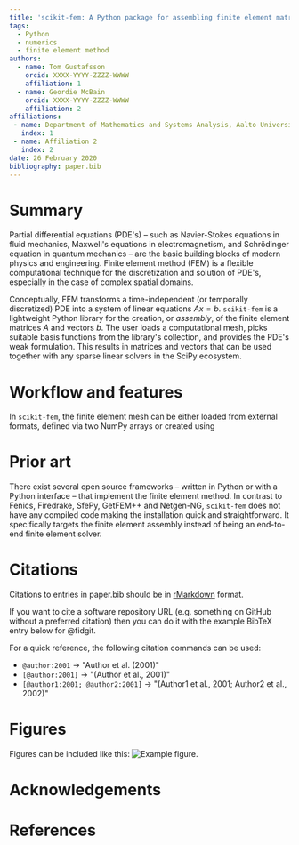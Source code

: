 ```yaml
---
title: 'scikit-fem: A Python package for assembling finite element matrices'
tags:
  - Python
  - numerics
  - finite element method
authors:
  - name: Tom Gustafsson
    orcid: XXXX-YYYY-ZZZZ-WWWW
    affiliation: 1
  - name: Geordie McBain
    orcid: XXXX-YYYY-ZZZZ-WWWW
    affiliation: 2
affiliations:
 - name: Department of Mathematics and Systems Analysis, Aalto University
   index: 1
 - name: Affiliation 2
   index: 2
date: 26 February 2020
bibliography: paper.bib
---
```


# Summary

Partial differential equations (PDE's) – such as Navier-Stokes equations in
fluid mechanics, Maxwell's equations in electromagnetism, and Schrödinger
equation in quantum mechanics – are the basic building blocks of modern physics
and engineering.  Finite element method (FEM) is a flexible computational
technique for the discretization and solution of PDE's, especially in the case
of complex spatial domains.

Conceptually, FEM transforms a time-independent (or temporally discretized) PDE
into a system of linear equations $Ax=b$.  `scikit-fem` is a lightweight Python
library for the creation, or *assembly*, of the finite element matrices $A$ and
vectors $b$.  The user loads a computational mesh, picks suitable basis
functions from the library's collection, and provides the PDE's weak
formulation.  This results in matrices and vectors that can be used together
with any sparse linear solvers in the SciPy ecosystem.

# Workflow and features

In `scikit-fem`, the finite element mesh can be either loaded from external
formats, defined via two NumPy arrays or created using

# Prior art

There exist several open source frameworks – written in Python or with a Python
interface – that implement the finite element method.  In contrast to Fenics,
Firedrake, SfePy, GetFEM++ and Netgen-NG, `scikit-fem` does not have any
compiled code making the installation quick and straightforward.  It
specifically targets the finite element assembly instead of being an end-to-end
finite element solver.


# Citations

Citations to entries in paper.bib should be in
[rMarkdown](http://rmarkdown.rstudio.com/authoring_bibliographies_and_citations.html)
format.

If you want to cite a software repository URL (e.g. something on GitHub without a preferred
citation) then you can do it with the example BibTeX entry below for @fidgit.

For a quick reference, the following citation commands can be used:
- `@author:2001`  ->  "Author et al. (2001)"
- `[@author:2001]` -> "(Author et al., 2001)"
- `[@author1:2001; @author2:2001]` -> "(Author1 et al., 2001; Author2 et al., 2002)"

# Figures

Figures can be included like this: ![Example figure.](figure.png)

# Acknowledgements

# References
